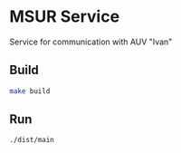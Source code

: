 # MSUR Service

Service for communication with AUV "Ivan"

## Build
```bash
make build
```

## Run
```bash
./dist/main
```

